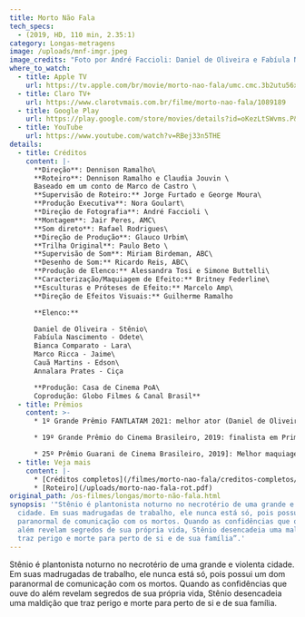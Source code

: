 ```yaml
---
title: Morto Não Fala
tech_specs:
  - (2019, HD, 110 min, 2.35:1)
category: Longas-metragens
image: /uploads/mnf-imgr.jpeg
image_credits: "Foto por André Faccioli: Daniel de Oliveira e Fabíula Nascimento"
where_to_watch:
  - title: Apple TV
    url: https://tv.apple.com/br/movie/morto-nao-fala/umc.cmc.3b2utu56x13h5nvz87bl50ewj?action=play
  - title: Claro TV+
    url: https://www.clarotvmais.com.br/filme/morto-nao-fala/1089189
  - title: Google Play
    url: https://play.google.com/store/movies/details?id=oKezLtSWvms.P&pli=1
  - title: YouTube
    url: https://www.youtube.com/watch?v=RBej33n5THE
details:
  - title: Créditos
    content: |-
      **Direção**: Dennison Ramalho\
      **Roteiro**: Dennison Ramalho e Claudia Jouvin \
      Baseado em um conto de Marco de Castro \
      **Supervisão de Roteiro:** Jorge Furtado e George Moura\
      **Produção Executiva**: Nora Goulart\
      **Direção de Fotografia**: André Faccioli \
      **Montagem**: Jair Peres, AMC\
      **Som direto**: Rafael Rodrigues\
      **Direção de Produção**: Glauco Urbim\
      **Trilha Original**: Paulo Beto \
      **Supervisão de Som**: Miriam Birdeman, ABC\
      **Desenho de Som:** Ricardo Reis, ABC\
      **Produção de Elenco:** Alessandra Tosi e Simone Buttelli\
      **Caracterização/Maquiagem de Efeito:** Britney Federline\
      **Esculturas e Próteses de Efeito:** Marcelo Amp\
      **Direção de Efeitos Visuais:** Guilherme Ramalho

      **Elenco:** 

      Daniel de Oliveira - Stênio\
      Fabíula Nascimento - Odete\
      Bianca Comparato - Lara\
      Marco Ricca - Jaime\
      Cauã Martins - Edson\
      Annalara Prates - Ciça

      **Produção: Casa de Cinema PoA\
      Coprodução: Globo Filmes & Canal Brasil**
  - title: Prêmios
    content: >-
      * 1º Grande Prêmio FANTLATAM 2021: melhor ator (Daniel de Oliveira)

      * 19º Grande Prêmio do Cinema Brasileiro, 2019: finalista em Primeira direção de longa-metragem, Melhor ator (Daniel de Oliveira), Efeitos visuais (Hugo Gurgel, Guilherme Ramalho, Eduardo Schaal) e Melhor maquilagem (Britney Federline)

      * 25º Prêmio Guarani de Cinema Brasileiro, 2019]: Melhor maquiagem, Melhores efeitos visuais (também finalista em Roteiro adaptado e Melhor ator (Daniel de Oliveira)
  - title: Veja mais
    content: |-
      * [C﻿réditos completos](/filmes/morto-nao-fala/creditos-completos/)
      * [R﻿oteiro](/uploads/morto-nao-fala-rot.pdf)
original_path: /os-filmes/longas/morto-não-fala.html
synopsis: '"Stênio é plantonista noturno no necrotério de uma grande e violenta
  cidade. Em suas madrugadas de trabalho, ele nunca está só, pois possui um dom
  paranormal de comunicação com os mortos. Quando as confidências que ouve do
  além revelam segredos de sua própria vida, Stênio desencadeia uma maldição que
  traz perigo e morte para perto de si e de sua família”.'
---
```

Stênio é plantonista noturno no necrotério de uma grande e violenta cidade. Em suas madrugadas de trabalho, ele nunca está só, pois possui um dom paranormal de comunicação com os mortos. Quando as confidências que ouve do além revelam segredos de sua própria vida, Stênio desencadeia uma maldição que traz perigo e morte para perto de si e de sua família.